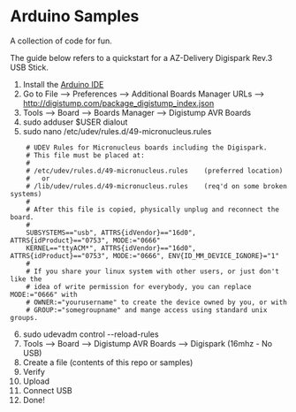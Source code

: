 # Arduino Samples
A collection of code for fun.

The guide below refers to a quickstart for a AZ-Delivery Digispark Rev.3 USB Stick.

1. Install the [Arduino IDE](https://www.arduino.cc/en/software)
2. Go to File --> Preferences --> Additional Boards Manager URLs --> http://digistump.com/package_digistump_index.json
3. Tools --> Board --> Boards Manager --> Digistump AVR Boards
4. sudo adduser $USER dialout
5. sudo nano /etc/udev/rules.d/49-micronucleus.rules
```
    # UDEV Rules for Micronucleus boards including the Digispark.
    # This file must be placed at:
    #
    # /etc/udev/rules.d/49-micronucleus.rules    (preferred location)
    #   or
    # /lib/udev/rules.d/49-micronucleus.rules    (req'd on some broken systems)
    #
    # After this file is copied, physically unplug and reconnect the board.
    #
    SUBSYSTEMS=="usb", ATTRS{idVendor}=="16d0", ATTRS{idProduct}=="0753", MODE:="0666"
    KERNEL=="ttyACM*", ATTRS{idVendor}=="16d0", ATTRS{idProduct}=="0753", MODE:="0666", ENV{ID_MM_DEVICE_IGNORE}="1"
    #
    # If you share your linux system with other users, or just don't like the
    # idea of write permission for everybody, you can replace MODE:="0666" with
    # OWNER:="yourusername" to create the device owned by you, or with
    # GROUP:="somegroupname" and mange access using standard unix groups.
```
6. sudo udevadm control --reload-rules
7. Tools --> Board --> Digistump AVR Boards --> Digispark (16mhz - No USB)
8. Create a file (contents of this repo or samples)
9. Verify
10. Upload
11. Connect USB
12. Done!
